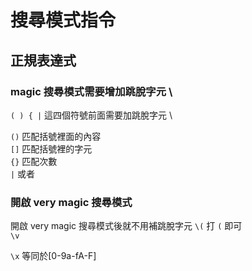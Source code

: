 # 搜尋模式指令

## 正規表達式

### magic 搜尋模式需要增加跳脫字元 \

`( ) { |` 這四個符號前面需要加跳脫字元 \

`()` 匹配括號裡面的內容  
`[]` 匹配括號裡的字元  
`{}` 匹配次數  
`|` 或者

### 開啟 very magic 搜尋模式

開啟 very magic 搜尋模式後就不用補跳脫字元 `\(` 打 `(` 即可  
`\v`

`\x` 等同於\[0-9a-fA-F\]

